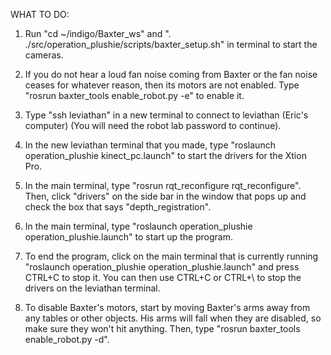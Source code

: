 WHAT TO DO:

1. Run "cd ~/indigo/Baxter_ws" and ". ./src/operation_plushie/scripts/baxter_setup.sh" in terminal to start the cameras.

2. If you do not hear a loud fan noise coming from Baxter or the fan noise ceases for whatever reason, then its motors are not enabled. Type "rosrun baxter_tools enable_robot.py -e" to enable it.

3. Type "ssh leviathan" in a new terminal to connect to leviathan (Eric's computer) (You will need the robot lab password to continue).

3. In the new leviathan terminal that you made, type "roslaunch operation_plushie kinect_pc.launch" to start the drivers for the Xtion Pro.

4. In the main terminal, type "rosrun rqt_reconfigure rqt_reconfigure". Then, click "drivers" on the side bar in the window that pops up and check the box that says "depth_registration".

5. In the main terminal, type "roslaunch operation_plushie operation_plushie.launch" to start up the program.

6. To end the program, click on the main terminal that is currently running "roslaunch operation_plushie operation_plushie.launch" and press CTRL+C to stop it. You can then use CTRL+C or CTRL+\ to stop the drivers on the leviathan terminal.

7. To disable Baxter's motors, start by moving Baxter's arms away from any tables or other objects. His arms will fall when they are disabled, so make sure they won't hit anything. Then, type "rosrun baxter_tools enable_robot.py -d".

